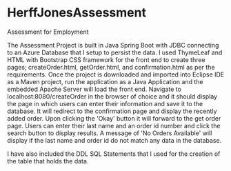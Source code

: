 # HerffJonesAssessment
Assessment for Employment

The Assessment Project is built in Java Spring Boot with JDBC connecting to an Azure Database that I setup to persist the data.
I used ThymeLeaf and HTML with Bootstrap CSS framework for the front end to create three pages; createOrder.html, getOrder.html, and confirmation.html as per the requirements.
Once the project is downloaded and imported into Eclipse IDE as a Maven project, run the application as a Java Application and the embedded Apache Server will load the front end. Navigate to localhost:8080/createOrder in the browser of choice and it should display the page in which users can enter their information and save it to the database. It will redirect to the confirmation page and display the recently added order. Upon clicking the 'Okay' button it will forward to the get order page. Users can enter their last name and an order id number and click the search button to display results. A message of 'No Orders Available' will display if the last name and order id do not match any data in the database.

I have also included the DDL SQL Statements that I used for the creation of the table that holds the data.